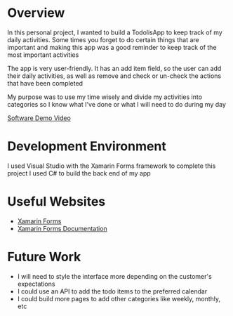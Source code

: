 # Overview
In this personal project, I wanted to build a TodolisApp to keep track of my daily activities. Some times you forget to do certain things that are important and making this app was a good reminder to keep track of the most important activities

The app is very user-friendly. It has an add item field, so the user can add their daily activities, as well as remove and check or un-check the actions that have been completed

My purpose was to use my time wisely and divide my activities into categories so I know what I've done or what I will need to do during my day

[Software Demo Video](https://www.youtube.com/watch?v=ZRPRW9f5yyQ)

# Development Environment

I used Visual Studio with the Xamarin Forms framework to complete this project
I used C# to build the back end of my app

# Useful Websites

* [Xamarin Forms](https://dotnet.microsoft.com/en-us/apps/xamarin/xamarin-forms) 
* [Xamarin Forms Documentation](https://learn.microsoft.com/en-us/xamarin/xamarin-forms/)

# Future Work

* I will need to style the interface more depending on the customer's expectations
* I could use an API to add the todo items to the preferred calendar
* I could build more pages to add other categories like weekly, monthly, etc
